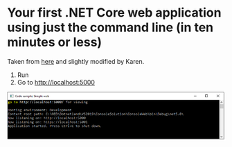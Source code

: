 ﻿# Your first .NET Core web application using just the command line (in ten minutes or less)

Taken from [here](https://jonhilton.net/2016/07/18/your-first-net-core-web-application-using-nothing-but-the-command-line/) and slightly modified by Karen.


1. Run
2. Go to [http://localhost:5000](http://localhost:5000)

![Screen Shot](assets/screenShot.png)